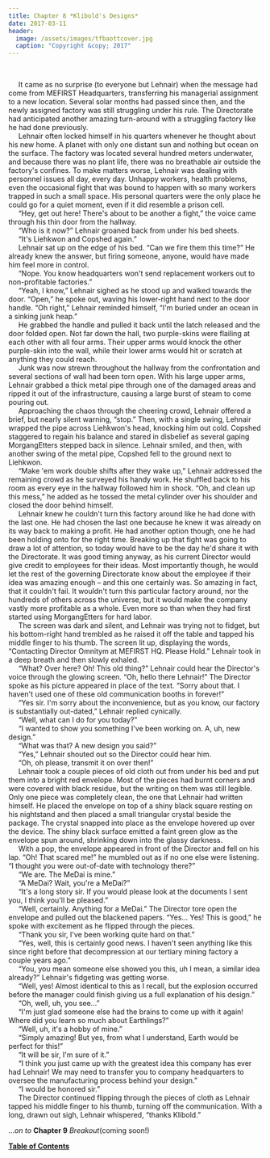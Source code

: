 ```yaml
---
title: Chapter 8 *Klibold's Designs*
date: 2017-03-11
header:
  image: /assets/images/tfbaottcover.jpg
  caption: "Copyright &copy; 2017"
---
```

<br>

&nbsp;&nbsp;&nbsp;&nbsp;&nbsp;It came as no surprise (to everyone but Lehnair) when the message had come from MEFIRST Headquarters, transferring his managerial assignment to a new location. Several solar months had passed since then, and the newly assigned factory was still struggling under his rule. The Directorate had anticipated another amazing turn-around with a struggling factory like he had done previously. <br>
&nbsp;&nbsp;&nbsp;&nbsp;&nbsp;Lehnair often locked himself in his quarters whenever he thought about his new home. A planet with only one distant sun and nothing but ocean on the surface. The factory was located several hundred meters underwater, and because there was no plant life, there was no breathable air outside the factory's confines. To make matters worse, Lehnair was dealing with personnel issues all day, every day. Unhappy workers, health problems, even the occasional fight that was bound to happen with so many workers trapped in such a small space. His personal quarters were the only place he could go for a quiet moment, even if it did resemble a prison cell.<br>
&nbsp;&nbsp;&nbsp;&nbsp;&nbsp;“Hey, get out here! There's about to be another a fight,” the voice came through his thin door from the hallway.<br>
&nbsp;&nbsp;&nbsp;&nbsp;&nbsp;“Who is it now?” Lehnair groaned back from under his bed sheets.<br>
&nbsp;&nbsp;&nbsp;&nbsp;&nbsp;“It's Liehkwon and Copshed again.”<br>
&nbsp;&nbsp;&nbsp;&nbsp;&nbsp;Lehnair sat up on the edge of his bed. “Can we fire them this time?” He already knew the answer, but firing someone, anyone, would have made him feel more in control.<br>
&nbsp;&nbsp;&nbsp;&nbsp;&nbsp;“Nope. You know headquarters won't send replacement workers out to non-profitable factories.”<br>
&nbsp;&nbsp;&nbsp;&nbsp;&nbsp;“Yeah, I know,” Lehnair sighed as he stood up and walked towards the door. “Open,” he spoke out, waving his lower-right hand next to the door handle. “Oh right,” Lehnair reminded himself, “I'm buried under an ocean in a sinking junk heap.” <br>
&nbsp;&nbsp;&nbsp;&nbsp;&nbsp;He grabbed the handle and pulled it back until the latch released and the door folded open. Not far down the hall, two purple-skins were flailing at each other with all four arms. Their upper arms would knock the other purple-skin into the wall, while their lower arms would hit or scratch at anything they could reach. <br>
&nbsp;&nbsp;&nbsp;&nbsp;&nbsp;Junk was now strewn throughout the hallway from the confrontation and several sections of wall had been torn open. With his large upper arms, Lehnair grabbed a thick metal pipe through one of the damaged areas and ripped it out of the infrastructure, causing a large burst of steam to come pouring out. <br>
&nbsp;&nbsp;&nbsp;&nbsp;&nbsp;Approaching the chaos through the cheering crowd, Lehnair offered a brief, but nearly silent warning, “stop.” Then, with a single swing, Lehnair wrapped the pipe across Liehkwon's head, knocking him out cold. Copshed staggered to regain his balance and stared in disbelief as several gaping MorgangEtters stepped back in silence. Lehnair smiled, and then, with another swing of the metal pipe, Copshed fell to the ground next to Liehkwon.<br>
&nbsp;&nbsp;&nbsp;&nbsp;&nbsp;“Make 'em work double shifts after they wake up,” Lehnair addressed the remaining crowd as he surveyed his handy work. He shuffled back to his room as every eye in the hallway followed him in shock. “Oh, and clean up this mess,” he added as he tossed the metal cylinder over his shoulder and closed the door behind himself.<br>
&nbsp;&nbsp;&nbsp;&nbsp;&nbsp;Lehnair knew he couldn't turn this factory around like he had done with the last one. He had chosen the last one because he knew it was already on its way back to making a profit. He had another option though, one he had been holding onto for the right time. Breaking up that fight was going to draw a lot of attention, so today would have to be the day he'd share it with the Directorate. It was good timing anyway, as his current Director would give credit to employees for their ideas. Most importantly though, he would let the rest of the governing Directorate know about the employee if their idea was amazing enough – and this one certainly was. So amazing in fact, that it couldn't fail. It wouldn't turn this particular factory around, nor the hundreds of others across the universe, but it would make the company vastly more profitable as a whole. Even more so than when they had first started using MorgangEtters for hard labor.<br>
&nbsp;&nbsp;&nbsp;&nbsp;&nbsp;The screen was dark and silent, and Lehnair was trying not to fidget, but his bottom-right hand trembled as he raised it off the table and tapped his middle finger to his thumb. The screen lit up, displaying the words, “Contacting Director Omnitym at MEFIRST HQ. Please Hold.” Lehnair took in a deep breath and then slowly exhaled.<br>
&nbsp;&nbsp;&nbsp;&nbsp;&nbsp;“What? Over here? Oh! This old thing?” Lehnair could hear the Director's voice through the glowing screen. “Oh, hello there Lehnair!” The Director spoke as his picture appeared in place of the text. “Sorry about that. I haven't used one of these old communication booths in forever!”<br>
&nbsp;&nbsp;&nbsp;&nbsp;&nbsp;“Yes sir. I'm sorry about the inconvenience, but as you know, our factory is substantially out-dated,” Lehnair replied cynically.<br>
&nbsp;&nbsp;&nbsp;&nbsp;&nbsp;“Well, what can I do for you today?”<br>
&nbsp;&nbsp;&nbsp;&nbsp;&nbsp;“I wanted to show you something I've been working on. A, uh, new design.”<br>
&nbsp;&nbsp;&nbsp;&nbsp;&nbsp;“What was that? A new design you said?”<br>
&nbsp;&nbsp;&nbsp;&nbsp;&nbsp;“Yes,” Lehnair shouted out so the Director could hear him.<br>
&nbsp;&nbsp;&nbsp;&nbsp;&nbsp;“Oh, oh please, transmit it on over then!”<br>
&nbsp;&nbsp;&nbsp;&nbsp;&nbsp;Lehnair took a couple pieces of old cloth out from under his bed and put them into a bright red envelope. Most of the pieces had burnt corners and were covered with black residue, but the writing on them was still legible. Only one piece was completely clean, the one that Lehnair had written himself. He placed the envelope on top of a shiny black square resting on his nightstand and then placed a small triangular crystal beside the package. The crystal snapped into place as the envelope hovered up over the device. The shiny black surface emitted a faint green glow as the envelope spun around, shrinking down into the glassy darkness.<br>
&nbsp;&nbsp;&nbsp;&nbsp;&nbsp;With a pop, the envelope appeared in front of the Director and fell on his lap. “Oh! That scared me!” he mumbled out as if no one else were listening. “I thought you were out-of-date with technology there?”<br>
&nbsp;&nbsp;&nbsp;&nbsp;&nbsp;“We are. The MeDai is mine.”<br>
&nbsp;&nbsp;&nbsp;&nbsp;&nbsp;“A MeDai? Wait, you're a MeDai?”<br>
&nbsp;&nbsp;&nbsp;&nbsp;&nbsp;“It's a long story sir. If you would please look at the documents I sent you, I think you'll be pleased.”<br>
&nbsp;&nbsp;&nbsp;&nbsp;&nbsp;“Well, certainly. Anything for a MeDai.” The Director tore open the envelope and pulled out the blackened papers. “Yes... Yes! This is good,” he spoke with excitement as he flipped through the pieces.<br>
&nbsp;&nbsp;&nbsp;&nbsp;&nbsp;“Thank you sir, I've been working quite hard on that.”<br>
&nbsp;&nbsp;&nbsp;&nbsp;&nbsp;“Yes, well, this is certainly good news. I haven't seen anything like this since right before that decompression at our tertiary mining factory a couple years ago.”<br>
&nbsp;&nbsp;&nbsp;&nbsp;&nbsp;“You, you mean someone else showed you this, uh I mean, a similar idea already?” Lehnair's fidgeting was getting worse.<br>
&nbsp;&nbsp;&nbsp;&nbsp;&nbsp;“Well, yes! Almost identical to this as I recall, but the explosion occurred before the manager could finish giving us a full explanation of his design.”<br>
&nbsp;&nbsp;&nbsp;&nbsp;&nbsp;“Oh, well, uh, you see...”<br>
&nbsp;&nbsp;&nbsp;&nbsp;&nbsp;“I'm just glad someone else had the brains to come up with it again! Where did you learn so much about Earthlings?”<br>
&nbsp;&nbsp;&nbsp;&nbsp;&nbsp;“Well, uh, it's a hobby of mine.”<br>
&nbsp;&nbsp;&nbsp;&nbsp;&nbsp;“Simply amazing! But yes, from what I understand, Earth would be perfect for this!”<br>
&nbsp;&nbsp;&nbsp;&nbsp;&nbsp;“It will be sir, I'm sure of it.”<br>
&nbsp;&nbsp;&nbsp;&nbsp;&nbsp;“I think you just came up with the greatest idea this company has ever had Lehnair! We may need to transfer you to company headquarters to oversee the manufacturing process behind your design.”<br>
&nbsp;&nbsp;&nbsp;&nbsp;&nbsp;“I would be honored sir.”<br>
&nbsp;&nbsp;&nbsp;&nbsp;&nbsp;The Director continued flipping through the pieces of cloth as Lehnair tapped his middle finger to his thumb, turning off the communication. With a long, drawn out sigh, Lehnair whispered, “thanks Klibold.”<br>

...*on to* **Chapter 9** *Breakout*(coming soon!)

[**Table of Contents**](http://www.jetadams.com/tfbaott/contents/)